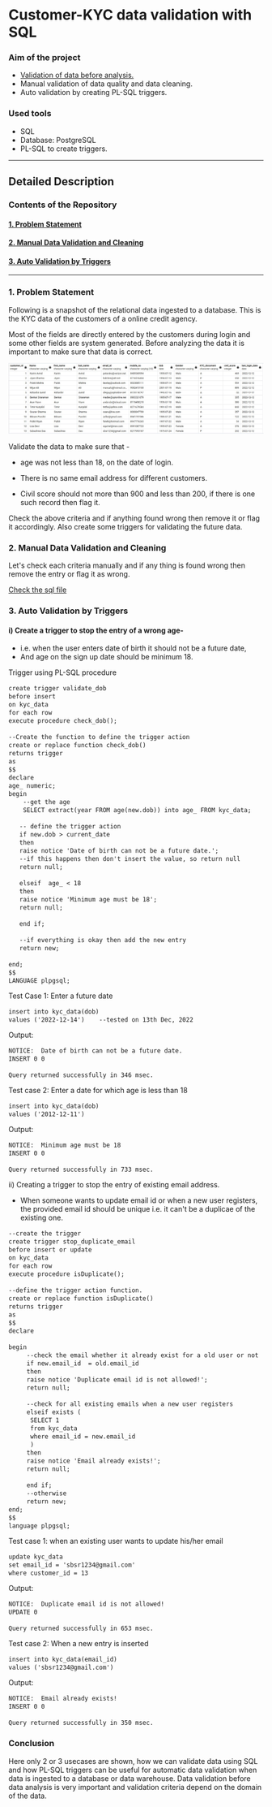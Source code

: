 
# Customer-KYC data validation with SQL
### Aim of the project
- [Validation of data before analysis.](#1-problem-statement-1)
- Manual validation of data quality and data cleaning.
- Auto validation by creating PL-SQL triggers.

### Used tools
- SQL
- Database: PostgreSQL
- PL-SQL to create triggers.
 ***
## Detailed Description

### Contents of the Repository 
#### [1. Problem Statement](#1-problem-statement-1)
#### [2. Manual Data Validation and Cleaning](#2-manual-data-validation-and-cleaning-1)
#### [3. Auto Validation by Triggers](#3-auto-validation-by-triggers-1)
***

### 1. Problem Statement

Following is a snapshot of the relational data ingested to a  database. This is the KYC data of the customers of a online credit agency.

Most of the fields are directly entered by the customers during login and some other fields are system generated. Before analyzing the data it is important to make sure that data is correct.

![View of the dataset](/dataSnap.jpg)


Validate the data to make sure that -

- age was not less than 18, on the date of login.

- There is no same email address for different customers.

- Civil score should not more than 900 and less than 200, if there is one such record then flag it.

Check the above criteria and if anything found wrong then remove it or flag it accordingly. Also create some triggers for validating the future data.

### 2. Manual Data Validation and Cleaning

Let's  check each criteria manually and if any thing is found wrong then remove the entry or flag it as wrong.

[Check the sql file](/dataValidation_and_cleaning.sql)

### 3. Auto Validation by Triggers

#### i) Create a trigger to stop the entry of a wrong age-
- i.e. when the user enters date of birth it should not be a future date, 
- And age on the sign up date should be minimum 18.

Trigger using PL-SQL procedure
```
create trigger validate_dob
before insert
on kyc_data
for each row 
execute procedure check_dob();

--Create the function to define the trigger action
create or replace function check_dob()
returns trigger 
as 
$$
declare 
age_ numeric;
begin 
    --get the age
	SELECT extract(year FROM age(new.dob)) into age_ FROM kyc_data;
	
   -- define the trigger action
   if new.dob > current_date 
   then
   raise notice 'Date of birth can not be a future date.';
   --if this happens then don't insert the value, so return null
   return null;
   
   elseif  age_ < 18
   then
   raise notice 'Minimum age must be 18';
   return null;
   
   end if;

   --if everything is okay then add the new entry 
   return new;
   
end;
$$
LANGUAGE plpgsql;
```

Test Case 1: Enter a future date
```
insert into kyc_data(dob)
values ('2022-12-14')    --tested on 13th Dec, 2022
```
Output:
```
NOTICE:  Date of birth can not be a future date.
INSERT 0 0

Query returned successfully in 346 msec.
```
Test case 2: Enter a date for which age is less than 18
```
insert into kyc_data(dob)
values ('2012-12-11')
```
Output:
```
NOTICE:  Minimum age must be 18
INSERT 0 0

Query returned successfully in 733 msec.
```
ii) Creating a trigger to stop the entry of existing email address.
- When someone wants to update email id or when a new user registers, the provided email id should be unique i.e. it can't be a duplicae of the existing one.
```
--create the trigger
create trigger stop_duplicate_email
before insert or update
on kyc_data
for each row 
execute procedure isDuplicate();

--define the trigger action function.
create or replace function isDuplicate()
returns trigger
as
$$
declare

begin
     --check the email whether it already exist for a old user or not
	 if new.email_id  = old.email_id 
	 then
	 raise notice 'Duplicate email id is not allowed!';
	 return null;
	 
	 --check for all existing emails when a new user registers
	 elseif exists (
      SELECT 1
      from kyc_data 
      where email_id = new.email_id
      )
	 then 
	 raise notice 'Email already exists!';
	 return null;
	 
	 end if;
	 --otherwise
	 return new;
end;
$$
language plpgsql;

```

Test case 1: when an existing user wants to update his/her email
```
update kyc_data 
set email_id = 'sbsr1234@gmail.com'
where customer_id = 13
```
Output:
```
NOTICE:  Duplicate email id is not allowed!
UPDATE 0

Query returned successfully in 653 msec.
```
Test case 2: When a new entry is inserted
```
insert into kyc_data(email_id)
values ('sbsr1234@gmail.com')
```

Output:
```
NOTICE:  Email already exists!
INSERT 0 0

Query returned successfully in 350 msec.
```

### Conclusion
Here only 2 or 3 usecases are shown, how we can validate data using SQL and how PL-SQL triggers can be useful for automatic data validation when data is ingested to a database or data warehouse. Data validation before data analysis is very important and validation criteria depend on the domain of the data.